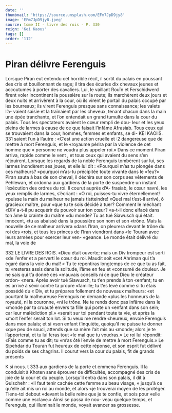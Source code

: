 ```yaml
---
date: ''
thumbnail: 'https://source.unsplash.com/EFm7JpD9jy8'
image: 'EFm7JpD9jy8.jpeg'
source: tome II - livre des rois - P. 330
reign: 'Keï Kaous'
tags: []
order: '112'
---
```


# Piran délivre Ferenguis

Lorsque Piran eut entendu cet horrible récit, il sortit du palais en poussant des cris et bouillonnant de rage; il tira des écuries dix chevaux jeunes et accoutumés à porter des cavaliers. Lui, le vaillant Rouïn et Ferschidwerd firent voler incontinent la poussière sur la route; ils marchèrent deux jours et deux nuits et arrivèrent à la cour, où ils virent le portail du palais occupé par les bourreaux; ils virent Ferenguis presque sans connaissance; les valets l’a- vaient saisie et la traînaient par les cheveux, tenant chacun dans la main une épée tranchante, et l’on entendait un grand tumulte dans la cour du palais. Tous les spectateurs avaient le cœur rempli de dou- leur et les yeux pleins de larmes à cause de ce que faisait l’infâme Afrasiab. Tous ceux qui se trouvaient
dans la cour, hommes, femmes et enfants, se di-
KEI KAOllS. 331 saient l’un à l’autre : «C’est une action cruelle et
:2 dangereuse que de mettre à mort Ferenguis, et le «royaume périra par la violence de cet homme que
« personne ne voudra plus appeler roi.»
Dans ce moment Piran arriva, rapide comme le vent , et tous ceux qui avaient du sens s’en réjouirent. Lorsque les regards de la noble Ferenguis tombèrent sur lui, ses larmes inondèrent ses joues, et elle lui dit : «Pourquoi m’as tu plongée dans ces malheurs? «pourquoi m’as-tu précipitée toute vivante dans le
«feu?» Piran sauta à bas de son cheval, il déchira
sur son corps ses vêtements de Pehlewan, et ordonna
aux gardiens de la porte de suspendre un instant l’exécution des ordres du roi. Il courut auprès d’A-
frasiab, le cœur navré, les yeux remplis de larmes, s’écriant : «O roi, puisses-tu vivre éternellement! «puisse la main du malheur ne jamais t’atteindre! «Quel mal t’est-il arrivé, ô gracieux maître, pour
«que tu te sois décidé à tuer? Comment le méchant
«DIV a-t-il pu acquérir du pouvoir sur ton cœur? «a-t-il donc elfacé dans ton âme la crainte du maître
«du monde? Tu as tué Siawusch qui était. innocent, «tu as abaissé dans la poussière son nom et son «trône. Mais la nouvelle de ce malheur arrivera «dans l’lran, on pleurera devant le trône du roi des «rois, et tous les princes de l’lran viendront dans «le Touran avec leurs armées pour exercer leur ven- «geance. Le monde était délivré du mal, la voie de

332 LE LIVRE DES ROIS.
«Dieu était ouverte; mais un Div trompeur est sorti «de l’enfer et a perverti le cœur du roi. Maudit soit
«cet Ahriman qui t’a égaré dans la voie du mal!
« Tu te repentiras longtemps de ce que tu as fait, tu «resteras assis dans la solitude, l’âme en feu et «consumé de douleur. Je ne sais qui t’a donné ces «mauvais conseils ni ce que Dieu le créateur ordon- «nera. Après avoir tué Siawusch, tu t’en prends à ton «enfant; tu en es arrivé à sévir contre ta propre «famille; tu t’es levé comme si tu étais possédé du
« Div, et tu prépares follement de nouveaux malheurs: «et pourtant la malheureuse Ferenguis ne demande «plus les honneurs de la royauté, ni la couronne, «ni le trône. Ne te rends donc pas infâme dans le «monde par ta cruauté envers ta fille qui porte un «enfant dans son sein; car leur malédiction pl.» «serait sur toi pendant toute ta vie, et après la «mort l’enfer serait ton lot. Si tu veux me rendre «heureux, envoie Ferenguis dans mon palais; et si «son enfant t’inquiète, quoiqu’il ne puisse te donner
«que peu de souci, attends que sa mère l’ait mis au «monde; alors je te l’apporterai, et tu lui feras tout
«le mal que tu voudras.»
Le roi lui répondit: «Fais comme tu as dit; tu «m’as ôté l’envie de mettre à mort Ferenguis.» Le
Sipehdar du Touran fut heureux de cette réponse, et son esprit fut délivré du poids de ses chagrins. Il courut vers la cour du palais, fit de grands présents

K si nous. t 333 aux gardiens de la porte et emmena Ferenguis. Il
la conduisit à Khoten sans éprouver de difficultés, accompagné des cris de joie de la cour et du peuple. Lorsqu’il entra dans son palais, il dit à Gulschehr : «Il faut tenir cachée cette femme au beau visage,
« jusqu’à ce qu’elle ait mis un roi au monde, et alors
«je trouverai moyen de les protéger. Tiens-toi debout «devant la belle reine que je te confie, et sois pour «elle comme une esclave.» Ainsi se passa de nou- veau quelque temps, et Ferenguis, qui illuminait le monde, voyait avancer sa grossesse.
